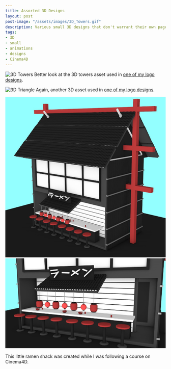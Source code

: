 ```yaml
---
title: Assorted 3D Designs
layout: post
post-image: "/assets/images/3D_Towers.gif"
description: Various small 3D designs that don't warrant their own page.
tags:
- 3D
- small
- animations
- designs
- Cinema4D
---
```


![3D Towers](/assets/images/3D_Towers.gif)
Better look at the 3D towers asset used in [one of my logo designs](https://erenblack.com/blog/Eren-Black).

![3D Triangle](/assets/images/3D_Triangle.gif)
Again, another 3D asset used in [one of my logo designs](https://erenblack.com/blog/Eren-Black).

![Ramen House](/assets/images/Ramen1.png) ![Ramen House](/assets/images/Ramen2.png)

This little ramen shack was created while I was following a course on Cinema4D.